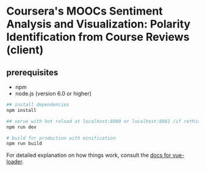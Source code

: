 Coursera's MOOCs Sentiment Analysis and Visualization: Polarity Identification from Course Reviews (client)
===========================================================================================================

## prerequisites
* npm
* node.js (version 6.0 or higher)

``` bash
## install dependencies
npm install

## serve with hot reload at localhost:8080 or localhost:8081 (if rethinkdb server is active)
npm run dev

# build for production with minification
npm run build
```

For detailed explanation on how things work, consult the [docs for vue-loader](http://vuejs.github.io/vue-loader).